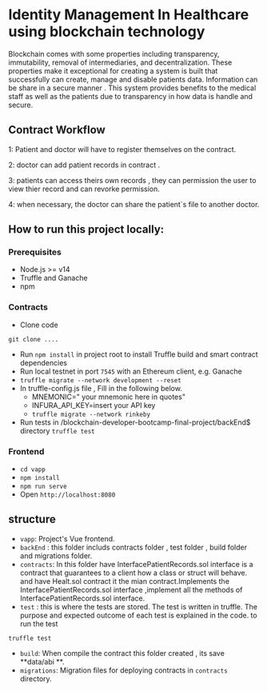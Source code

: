 # Identity Management In Healthcare using blockchain technology
Blockchain comes with some properties including transparency, immutability, removal of intermediaries, and decentralization. These properties make it exceptional for creating a system is built that successfully can create, manage and disable patients data. 
Information can be share in a secure manner .
This system provides benefits to the medical staff as well as the patients due to transparency in how data is handle and secure.

##  Contract Workflow
1: Patient and doctor  will have to register themselves on the contract.

2: doctor can add patient records in contract .

3: patients can access theirs own records , they can  permission the  user to view thier record  and can  revorke permission.

4: when necessary, the doctor can share the patient`s file to another doctor.

## How to run this project locally:

### Prerequisites
- Node.js >= v14
- Truffle and Ganache
- npm
### Contracts
- Clone code 
 ```
git clone ....
```
- Run `npm install` in project root to install Truffle build and smart contract dependencies
- Run local testnet in port `7545` with an Ethereum client, e.g. Ganache
- `truffle migrate --network development --reset`
- In truffle-config.js file , Fill in the following below.
  - MNEMONIC=" your mnemonic here in quotes"
  - INFURA_API_KEY=insert your API key
  - `truffle migrate --network rinkeby`
- Run tests in /blockchain-developer-bootcamp-final-project/backEnd$ directory `truffle test`

### Frontend
- `cd vapp`
- `npm install`
- `npm run serve`
- Open `http://localhost:8080` 

## structure
- `vapp`: Project's Vue frontend.
- `backEnd` : this folder includs contracts folder , test folder , build folder and migrations folder. 
- `contracts`:  In this folder have InterfacePatientRecords.sol  interface is a contract that guarantees to a client how a class or struct will behave.
  and have Healt.sol contract it the mian contract.Implements the InterfacePatientRecords.sol  interface ,implement all the methods of InterfacePatientRecords.sol  interface.
- `test` : this is where the tests are stored. The test is written in truffle. The purpose and expected outcome of each test is explained in the code. 
 to run the test
```
truffle test
```
- `build`: When compile the contract this folder created , its save **data/abi **.
- `migrations`: Migration files for deploying contracts in `contracts` directory.


